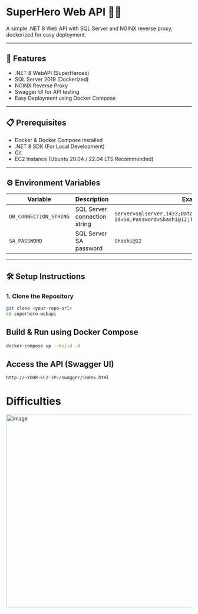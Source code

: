 # SuperHero Web API 🦸‍♂️

A simple .NET 8 Web API with SQL Server and NGINX reverse proxy, dockerized for easy deployment.

---

## 🚀 Features
- .NET 8 WebAPI (SuperHeroes)
- SQL Server 2019 (Dockerized)
- NGINX Reverse Proxy
- Swagger UI for API testing
- Easy Deployment using Docker Compose

---

## 📋 Prerequisites
- Docker & Docker Compose installed
- .NET 8 SDK (For Local Development)
- Git
- EC2 Instance (Ubuntu 20.04 / 22.04 LTS Recommended)

---

## ⚙️ Environment Variables
| Variable | Description | Example |
|----------|-------------|---------|
| `DB_CONNECTION_STRING` | SQL Server connection string | `Server=sqlserver,1433;Database=SuperHeros;User Id=SA;Password=Shashi@12;TrustServerCertificate=True;` |
| `SA_PASSWORD` | SQL Server SA password | `Shashi@12` |

---

## 🛠️ Setup Instructions

### 1. Clone the Repository
```bash
git clone <your-repo-url>
cd superhero-webapi
```
## Build & Run using Docker Compose
```bash
docker-compose up --build -d
```
## Access the API (Swagger UI)
```bash
http://<YOUR-EC2-IP>/swagger/index.html
```

# Difficulties
<img width="1919" height="525" alt="image" src="https://github.com/user-attachments/assets/d6afefd3-7f78-4c8a-b161-e6bdc08db138" />
